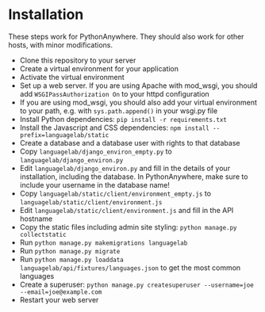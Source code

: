 # Installation

These steps work for PythonAnywhere.  They should also work for other hosts,
with minor modifications.

* Clone this repository to your server
* Create a virtual environment for your application
* Activate the virtual environment
* Set up a web server.  If you are using Apache with mod_wsgi, you should add
  `WSGIPassAuthorization On` to your httpd configuration
* If you are using mod_wsgi, you should also add your virtual environment to
  your path, e.g. with `sys.path.append()` in your wsgi.py file
* Install Python dependencies: `pip install -r requirements.txt`
* Install the Javascript and CSS dependencies:
  `npm install --prefix=languagelab/static`
* Create a database and a database user with rights to that database
* Copy `languagelab/django_environ_empty.py` to `languagelab/django_environ.py`
* Edit `languagelab/django_environ.py` and fill in the details of your
  installation, including the database. In PythonAnywhere, make sure to include
  your username in the database name!
* Copy `languagelab/static/client/environment_empty.js` to
  `languagelab/static/client/environment.js`
* Edit `languagelab/static/client/environment.js` and fill in the API hostname
* Copy the static files including admin site styling:
  `python manage.py collectstatic`
* Run `python manage.py makemigrations languagelab`
* Run `python manage.py migrate`
* Run `python manage.py loaddata languagelab/api/fixtures/languages.json` to get
  the most common languages
* Create a superuser:
  `python manage.py createsuperuser --username=joe --email=joe@example.com`
* Restart your web server

